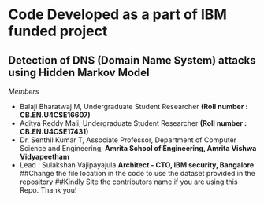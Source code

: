 # Code Developed as a part of IBM funded project
## Detection of DNS (Domain Name System) attacks using Hidden Markov Model
*Members*
 - Balaji Bharatwaj M, Undergraduate Student Researcher **(Roll number : CB.EN.U4CSE16607)**
 - Aditya Reddy Mali, Undergraduate Student Researcher **(Roll number : CB.EN.U4CSE17431)**
 - Dr. Senthil Kumar T, Associate Professor, Department of Computer Science and Engineering, **Amrita School of Engineering, Amrita Vishwa Vidyapeetham**
 - Lead : Sulakshan Vajipayajula **Architect - CTO, IBM security, Bangalore**
##Change the file location in the code to use the dataset provided in the repository
##Kindly Site the contributors name if you are using this Repo. Thank you!
